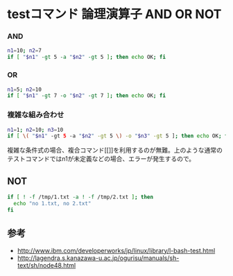 ﻿# testコマンド 論理演算子 AND OR NOT

### AND

```bash
n1=10; n2=7
if [ "$n1" -gt 5 -a "$n2" -gt 5 ]; then echo OK; fi

```

### OR

```bash
n1=5; n2=10
if [ "$n1" -gt 7 -o "$n2" -gt 7 ]; then echo OK; fi
```

### 複雑な組み合わせ

```bash
n1=1; n2=10; n3=10
if [ \( "$n1" -gt 5 -a "$n2" -gt 5 \) -o "$n3" -gt 5 ]; then echo OK; fi
```

複雑な条件式の場合、複合コマンド[[]]を利用するのが無難。上のような通常のテストコマンドではn1が未定義などの場合、エラーが発生するので。

## NOT

```bash
if [ ! -f /tmp/1.txt -a ! -f /tmp/2.txt ]; then
  echo "no 1.txt, no 2.txt"
fi
```

## 参考

- http://www.ibm.com/developerworks/jp/linux/library/l-bash-test.html
- http://lagendra.s.kanazawa-u.ac.jp/ogurisu/manuals/sh-text/sh/node48.html
